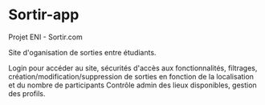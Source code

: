 # Sortir-app
Projet ENI - Sortir.com

Site d'oganisation de sorties entre étudiants.

Login pour accéder au site, sécurités d'accès aux fonctionnalités, filtrages, création/modification/suppression de sorties en fonction de la localisation et du nombre de participants
Contrôle admin des lieux disponibles, gestion des profils.

